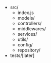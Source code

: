 - src/
  - index.js
  - models/
  - controllers/
  - middlewares/
  - services/
  - utils/
  - config/
  - repository/
- tests/[later]
